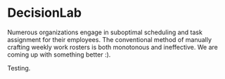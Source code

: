 # DecisionLab
Numerous organizations engage in suboptimal scheduling and task assignment for their employees. The conventional method of manually crafting weekly work rosters is both monotonous and ineffective.  We are coming up with something better :).

Testing. 
